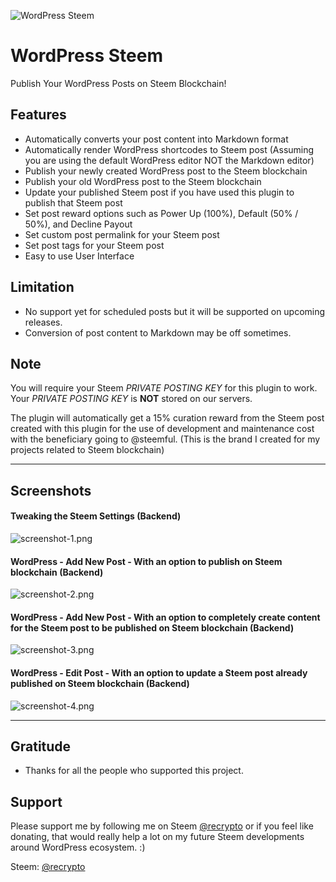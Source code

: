![WordPress Steem](https://steemitimages.com/DQmRzu4FnStdRe2mpemhYZQdeP9muZdYmpV4CD5EUtGJXhm/banner-1544x500.png)

# WordPress Steem
Publish Your WordPress Posts on Steem Blockchain!

## Features
- Automatically converts your post content into Markdown format
- Automatically render WordPress shortcodes to Steem post (Assuming you are using the default WordPress editor NOT the Markdown editor)
- Publish your newly created WordPress post to the Steem blockchain
- Publish your old WordPress post to the Steem blockchain
- Update your published Steem post if you have used this plugin to publish that Steem post
- Set post reward options such as Power Up (100%), Default (50% / 50%), and Decline Payout
- Set custom post permalink for your Steem post
- Set post tags for your Steem post
- Easy to use User Interface

## Limitation
- No support yet for scheduled posts but it will be supported on upcoming releases.
- Conversion of post content to Markdown may be off sometimes.

## Note
You will require your Steem _PRIVATE POSTING KEY_ for this plugin to work. Your _PRIVATE POSTING KEY_ is <strong>NOT</strong> stored on our servers.

The plugin will automatically get a 15% curation reward from the Steem post created with this plugin for the use of development and maintenance cost with the beneficiary going to @steemful. (This is the brand I created for my projects related to Steem blockchain)

<hr>

## Screenshots

#### Tweaking the Steem Settings (Backend)
![screenshot-1.png](https://steemitimages.com/DQmV7wXhGDd5RaaPe52cTEjXjdR3X3dcrvbKvF4oxe5zMUH/screenshot-1.png)

#### WordPress - Add New Post - With an option to publish on Steem blockchain (Backend)
![screenshot-2.png](https://steemitimages.com/DQmUziNb2c8kEKs8eJzXh3Wmvq55VAELCnrKRkB34R15Bz4/screenshot-2.png)

#### WordPress - Add New Post - With an option to completely create content for the Steem post to be published on Steem blockchain (Backend)
![screenshot-3.png](https://steemitimages.com/DQmPkkpjrLQQ3TiB7MB8h5YttThMBGFNDGtxzaFBJkWfaUE/screenshot-3.png)

#### WordPress - Edit Post - With an option to update a Steem post already published on Steem blockchain (Backend)
![screenshot-4.png](https://steemitimages.com/DQmWtt3SJFakEi2a11xrSqSkGqG5AzfULdAsAzPxixfi2Wq/screenshot-4.png)

<hr>

## Gratitude
- Thanks for all the people who supported this project.

## Support
Please support me by following me on Steem [@recrypto](https://steemit.com/@recrypto) or if you feel like donating, that would really help a lot on my future Steem developments around WordPress ecosystem. :)

Steem: [@recrypto](https://steemit.com/@recrypto)
